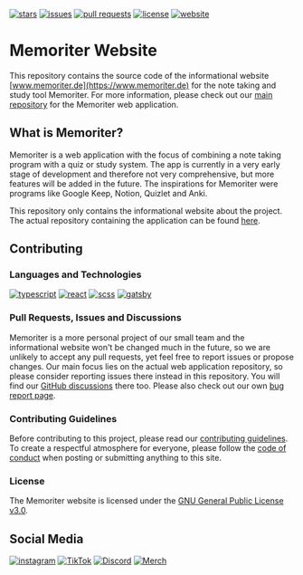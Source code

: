 [![stars](https://img.shields.io/github/stars/MemoriterApp/MemoriterWebsite?color=brightgreen)](https://github.com/MemoriterApp/MemoriterWebsite/stargazers)
[![issues](https://img.shields.io/github/issues/MemoriterApp/MemoriterWebsite?color=orange)](https://github.com/MemoriterApp/MemoriterWebsite/issues)
[![pull requests](https://img.shields.io/github/issues-pr/MemoriterApp/MemoriterWebsite?color=yellow)](https://github.com/MemoriterApp/MemoriterWebsite/pulls)
[![license](https://img.shields.io/github/license/MemoriterApp/MemoriterWebsite?color=blue)](https://github.com/MemoriterApp/MemoriterWebsite/blob/main/LICENSE)
[![website](https://img.shields.io/website-up-down-green-red/https/memoriter.de/.svg)](https://www.memoriter.de)

# Memoriter Website
This repository contains the source code of the informational website [www.memoriter.de](https://www.memoriter.de) for the note taking and study tool Memoriter. For more information, please check out our [main repository](https://github.com/MemoriterApp/Memoriter) for the Memoriter web application.

## What is Memoriter?
Memoriter is a web application with the focus of combining a note taking program with a quiz or study system. The app is currently in a very early stage of development and therefore not very comprehensive, but more features will be added in the future. The inspirations for Memoriter were programs like Google Keep, Notion, Quizlet and Anki.

This repository only contains the informational website about the project. The actual repository containing the application can be found [here](https://github.com/MemoriterApp/Memoriter).

## Contributing

### Languages and Technologies
[![typescript](https://img.shields.io/badge/TypeScript-007ACC?style=flat&logo=typescript&logoColor=white)](https://www.typescriptlang.org)
[![react](https://img.shields.io/badge/React-16181D?style=flat&logo=react&logoColor=61DAFB)](https://www.reactjs.org)
[![scss](https://img.shields.io/badge/SCSS-CC6699?style=flat&logo=sass&logoColor=white)](https://sass-lang.com/)
[![gatsby](https://img.shields.io/badge/Gatsby-663399?style=flat&logo=gatsby&logoColor=white)](https://www.gatsbyjs.com/)

### Pull Requests, Issues and Discussions
Memoriter is a more personal project of our small team and the informational website won't be changed much in the future, so we are unlikely to accept any pull requests, yet feel free to report issues or propose changes. Our main focus lies on the actual web application repository, so please consider reporting issues there instead in this repository. You will find our [GitHub discussions](https://github.com/MemoriterApp/Memoriter/discussions) there too. Please also check out our own [bug report page](https://www.memoriter.de/bugs).

### Contributing Guidelines
Before contributing to this project, please read our [contributing guidelines](https://github.com/MemoriterApp/MemoriterWebsite/blob/main/CONTRIBUTING.md). To create a respectful atmosphere for everyone, please follow the [code of conduct](https://github.com/MemoriterApp/MemoriterWebsite/blob/main/CODE_OF_CONDUCT.md) when posting or submitting anything to this site.

### License
The Memoriter website is licensed under the [GNU General Public License v3.0](https://github.com/MemoriterApp/MemoriterWebsite/blob/main/LICENSE).

## Social Media
[![instagram](https://img.shields.io/badge/Instagram-E4405F?style=flat&logo=instagram&logoColor=white)](https://www.instagram.com/memoriter6)
[![TikTok](https://img.shields.io/badge/TikTok-000000?style=flat&logo=tiktok&logoColor=white)](https://www.tiktok.com/@memoriterofficial)
[![Discord](https://img.shields.io/badge/Discord-5865F2?style=flat&logo=discord&logoColor=white)](https://discord.com/invite/wpdYh2CQ4H)
[![Merch](https://img.shields.io/badge/Spreadshirt-00B2A5?style=flat&logo=spreadshirt&logoColor=white)](https://shop-memoriter.myspreadshop.de)
